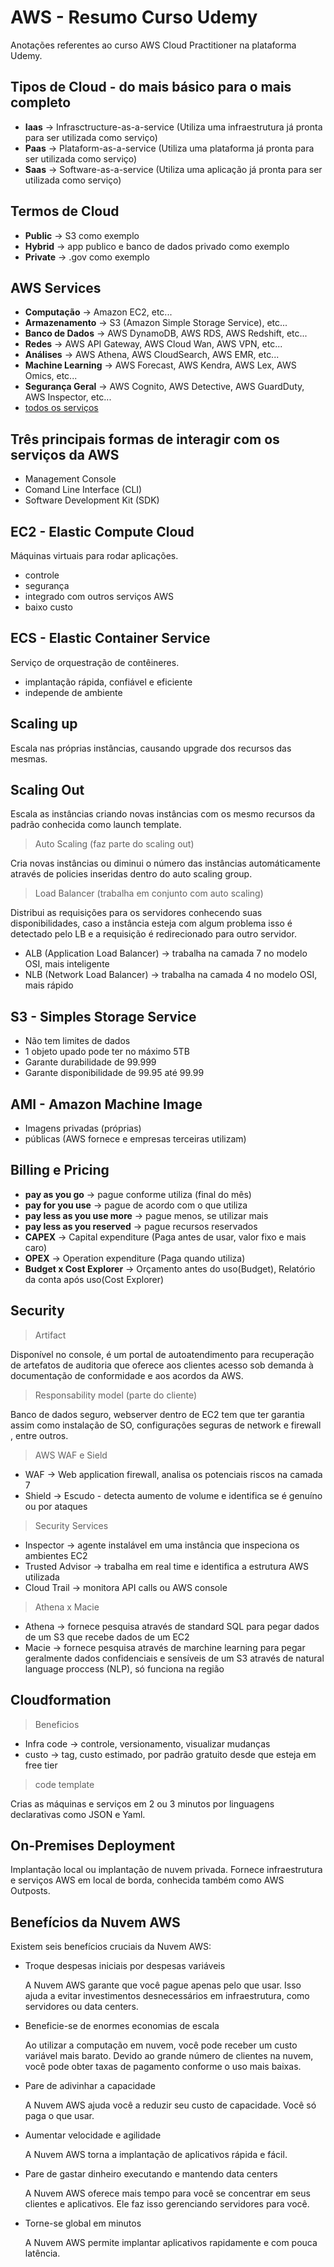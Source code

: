 # AWS - Resumo Curso Udemy

Anotações referentes ao curso AWS Cloud Practitioner na plataforma Udemy.

## Tipos de Cloud - do mais básico para o mais completo

- **Iaas** -> Infrasctructure-as-a-service (Utiliza uma infraestrutura já pronta para ser utilizada como serviço)
- **Paas** -> Plataform-as-a-service (Utiliza uma plataforma já pronta para ser utilizada como serviço)
- **Saas** -> Software-as-a-service (Utiliza uma aplicação já pronta para ser utilizada como serviço)

## Termos de Cloud

- **Public** -> S3 como exemplo
- **Hybrid** -> app publico e banco de dados privado como exemplo
- **Private** -> .gov como exemplo

## AWS Services

- **Computação** -> Amazon EC2, etc...
- **Armazenamento** -> S3 (Amazon Simple Storage Service), etc...
- **Banco de Dados** -> AWS DynamoDB, AWS RDS, AWS Redshift, etc...
- **Redes** -> AWS API Gateway, AWS Cloud Wan, AWS VPN, etc...
- **Análises** -> AWS Athena, AWS CloudSearch, AWS EMR, etc...
- **Machine Learning** -> AWS Forecast, AWS Kendra, AWS Lex, AWS Omics, etc...
- **Segurança Geral** -> AWS Cognito, AWS Detective, AWS GuardDuty, AWS Inspector, etc...
- [todos os serviços](https://aws.amazon.com/pt/products/?aws-products-all.sort-by=item.additionalFields.productNameLowercase&aws-products-all.sort-order=asc&awsf.re%3AInvent=*all&awsf.Free%20Tier%20Type=*all&awsf.tech-category=*all)

## Três principais formas de interagir com os serviços da AWS

- Management Console
- Comand Line Interface (CLI)
- Software Development Kit (SDK)

## EC2 - Elastic Compute Cloud

Máquinas virtuais para rodar aplicações.

- controle
- segurança
- integrado com outros serviços AWS
- baixo custo

## ECS - Elastic Container Service

Serviço de orquestração de contêineres.

- implantação rápida, confiável e eficiente
- independe de ambiente

## Scaling up

Escala nas próprias instâncias, causando upgrade dos recursos das mesmas.

## Scaling Out

Escala as instâncias criando novas instâncias com os mesmo recursos da padrão conhecida como launch template.

> Auto Scaling (faz parte do scaling out)

Cria novas instâncias ou diminui o número das instâncias automáticamente através de policies inseridas dentro do auto scaling group.

> Load Balancer (trabalha em conjunto com auto scaling)

Distribui as requisições para os servidores conhecendo suas disponibilidades, caso a instância esteja com algum problema isso é detectado pelo LB e a requisição é redirecionado para outro servidor.

- ALB (Application Load Balancer) -> trabalha na camada 7 no modelo OSI, mais inteligente
- NLB (Network Load Balancer) -> trabalha na camada 4 no modelo OSI, mais rápido

## S3 - Simples Storage Service

- Não tem limites de dados
- 1 objeto upado pode ter no máximo 5TB
- Garante durabilidade de 99.999
- Garante disponibilidade de 99.95 até 99.99

## AMI - Amazon Machine Image

- Imagens privadas (próprias) 
- públicas (AWS fornece e empresas terceiras utilizam)

## Billing e Pricing

- **pay as you go** -> pague conforme utiliza (final do mês)
- **pay for you use** -> pague de acordo com o que utiliza
- **pay less as you use more** -> pague menos, se utilizar mais
- **pay less as you reserved** -> pague recursos reservados
- **CAPEX** -> Capital expenditure (Paga antes de usar, valor fixo e mais caro)
- **OPEX** -> Operation expenditure (Paga quando utiliza)
- **Budget x Cost Explorer** -> Orçamento antes do uso(Budget), Relatório da conta após uso(Cost Explorer)

## Security 

> Artifact

Disponível no console, é um portal de autoatendimento para recuperação de artefatos de auditoria que oferece aos clientes acesso sob demanda à documentação de conformidade e aos acordos da AWS.

> Responsability model (parte do cliente)

Banco de dados seguro, webserver dentro de EC2 tem que ter garantia assim como instalação de SO, configurações seguras de network e firewall , entre outros.

> AWS WAF e Sield

- WAF -> Web application firewall, analisa os potenciais riscos na camada 7
- Shield -> Escudo - detecta aumento de volume e identifica se é genuíno ou por ataques

> Security Services

- Inspector -> agente instalável em uma instância que inspeciona os ambientes EC2
- Trusted Advisor -> trabalha em real time e identifica a estrutura AWS utilizada
- Cloud Trail -> monitora API calls ou AWS console

> Athena x Macie

- Athena -> fornece pesquisa através de standard SQL para pegar dados de um S3 que recebe dados de um EC2
- Macie -> fornece pesquisa através de marchine learning para pegar geralmente dados confidenciais e sensíveis de um S3 através de natural language proccess (NLP), só funciona na região

## Cloudformation

> Beneficios

- Infra code -> controle, versionamento, visualizar mudanças
- custo -> tag, custo estimado, por padrão gratuito desde que esteja em free tier

> code template

Crias as máquinas e serviços em 2 ou 3 minutos por linguagens declarativas como JSON e Yaml.

## On-Premises Deployment

Implantação local ou implantação de nuvem privada. Fornece infraestrutura e serviços AWS em local de borda, conhecida também como AWS Outposts.

## Benefícios da Nuvem AWS

Existem seis benefícios cruciais da Nuvem AWS:

- Troque despesas iniciais por despesas variáveis

    A Nuvem AWS garante que você pague apenas pelo que usar. Isso ajuda a evitar investimentos desnecessários em infraestrutura, como servidores ou data centers.

- Beneficie-se de enormes economias de escala

    
    Ao utilizar a computação em nuvem, você pode receber um custo variável mais barato. Devido ao grande número de clientes na nuvem, você pode obter taxas de pagamento conforme o uso mais baixas.

- Pare de adivinhar a capacidade

    A Nuvem AWS ajuda você a reduzir seu custo de capacidade. Você só paga o que usar.

- Aumentar velocidade e agilidade

    A Nuvem AWS torna a implantação de aplicativos rápida e fácil.

- Pare de gastar dinheiro executando e mantendo data centers

    A Nuvem AWS oferece mais tempo para você se concentrar em seus clientes e aplicativos. Ele faz isso gerenciando servidores para você.

- Torne-se global em minutos

    A Nuvem AWS permite implantar aplicativos rapidamente e com pouca latência.